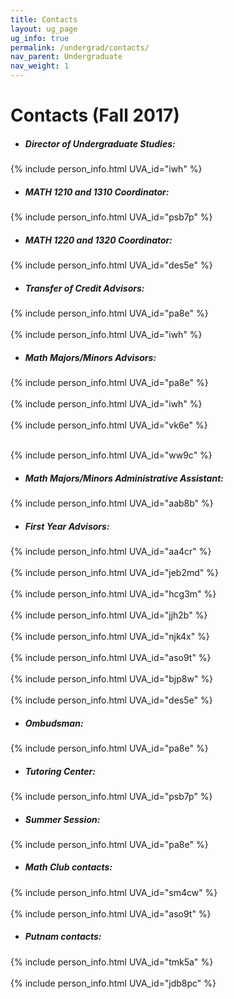 ```yaml
---
title: Contacts
layout: ug_page
ug_info: true
permalink: /undergrad/contacts/
nav_parent: Undergraduate
nav_weight: 1
---
```


<h1 class="mb-4">Contacts (Fall 2017)</h1>

- ##### Director of Undergraduate Studies:<br>
{% include person_info.html UVA_id="iwh" %}

- ##### MATH 1210 and 1310 Coordinator:<br>
{% include person_info.html UVA_id="psb7p" %}

- ##### MATH 1220 and 1320 Coordinator:<br>
{% include person_info.html UVA_id="des5e" %}

- ##### Transfer of Credit Advisors:<br>
{% include person_info.html UVA_id="pa8e" %}<br><br class="hidden-sm-up">
{% include person_info.html UVA_id="iwh" %}

- ##### Math Majors/Minors Advisors:<br>
{% include person_info.html UVA_id="pa8e" %}<br><br class="hidden-sm-up">
{% include person_info.html UVA_id="iwh" %}<br><br class="hidden-sm-up">
{% include person_info.html UVA_id="vk6e" %}<br><br class="hidden-sm-up">
<!-- {% include person_info.html UVA_id="tam7b" %}<br><br class="hidden-sm-up"> -->
{% include person_info.html UVA_id="ww9c" %}

- ##### Math Majors/Minors Administrative Assistant:<br>
{% include person_info.html UVA_id="aab8b" %}

- ##### First Year Advisors:<br>
{% include person_info.html UVA_id="aa4cr" %}<br><br class="hidden-sm-up">
{% include person_info.html UVA_id="jeb2md" %}<br><br class="hidden-sm-up">
{% include person_info.html UVA_id="hcg3m" %}<br><br class="hidden-sm-up">
{% include person_info.html UVA_id="jjh2b" %}<br><br class="hidden-sm-up">
{% include person_info.html UVA_id="njk4x" %}<br><br class="hidden-sm-up">
{% include person_info.html UVA_id="aso9t" %}<br><br class="hidden-sm-up">
{% include person_info.html UVA_id="bjp8w" %}<br><br class="hidden-sm-up">
{% include person_info.html UVA_id="des5e" %}

- ##### Ombudsman:<br>
{% include person_info.html UVA_id="pa8e" %}

- ##### Tutoring Center:<br>
{% include person_info.html UVA_id="psb7p" %}

- ##### Summer Session:<br>
{% include person_info.html UVA_id="pa8e" %}

- ##### Math Club contacts:<br>
{% include person_info.html UVA_id="sm4cw" %}<br><br class="hidden-sm-up">
{% include person_info.html UVA_id="aso9t" %}

- ##### Putnam contacts:<br>
{% include person_info.html UVA_id="tmk5a" %}<br><br class="hidden-sm-up">
{% include person_info.html UVA_id="jdb8pc" %}

